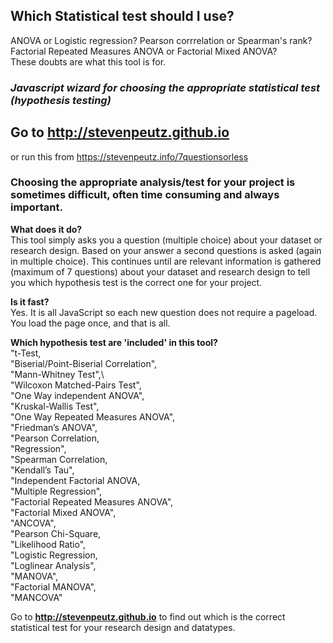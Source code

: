 ## Which Statistical test should I use? ##

ANOVA or Logistic regression? Pearson corrrelation or Spearman's rank? Factorial Repeated Measures ANOVA or
Factorial Mixed ANOVA? \
These doubts are what this tool is for.

### *Javascript wizard for choosing the appropriate statistical test (hypothesis testing)* ###

## Go to http://stevenpeutz.github.io ## 
or run this from https://stevenpeutz.info/7questionsorless


### Choosing the appropriate analysis/test for your project is sometimes difficult, often time consuming and always important.




**What does it do?**\
This tool simply asks you a question (multiple choice) about your dataset or research design. Based on your answer a second questions is asked (again in multiple choice). This continues until are relevant information is gathered (maximum of 7 questions) about your dataset and research design to tell you which hypothesis test is the correct one for your project. 

**Is it fast?**  
Yes. It is all JavaScript so each new question does not require a pageload. You load the page once, and that is all.

**Which hypothesis test are 'included' in this tool?**\
"t-Test,\
"Biserial/Point-Biserial Correlation",\
"Mann-Whitney Test",\  
"Wilcoxon Matched-Pairs Test",\
"One Way independent ANOVA",\
"Kruskal-Wallis Test",\
"One Way Repeated Measures ANOVA",\
"Friedman’s ANOVA",\
"Pearson Correlation,\
"Regression",\
"Spearman Correlation,\
"Kendall’s Tau",\
"Independent Factorial ANOVA,\
"Multiple Regression",\
"Factorial Repeated Measures ANOVA",\
"Factorial Mixed ANOVA",\
"ANCOVA",\
"Pearson Chi-Square,\
"Likelihood Ratio",\
"Logistic Regression,\
"Loglinear Analysis",\
"MANOVA",\
"Factorial MANOVA",\
"MANCOVA"

Go to **http://stevenpeutz.github.io** to find out which is the correct statistical test for your research design and datatypes.
